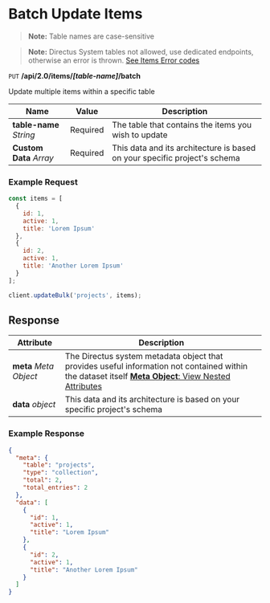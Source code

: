# Batch Update Items

> **Note:** Table names are case-sensitive

> **Note:** Directus System tables not allowed, use dedicated endpoints, otherwise an error is thrown. [See Items Error codes](/errors/items.md)

<span class="request">`PUT` **/api/2.0/items/_[table-name]_/batch**</span>

<span class="description">Update multiple items within a specific table</span>

<span class="arguments">Name</span> | Value | Description
--------|-----|------------
**table-name** _String_ | <span class="required">Required</span> | The table that contains the items you wish to update
<span class="custom">**Custom Data**</span> _Array_ | <span class="required">Required</span> | <span class="custom">This data and its architecture is based on your specific project's schema</span>

### Example Request

```javascript
const items = [
  {
    id: 1,
    active: 1,
    title: 'Lorem Ipsum'
  },
  {
    id: 2,
    active: 1,
    title: 'Another Lorem Ipsum'
  }
];

client.updateBulk('projects', items);
```

## Response

<span class="attributes">Attribute</span> | Description
--------|------------
**meta** _Meta Object_ | The Directus system metadata object that provides useful information not contained within the dataset itself [**Meta Object**: View Nested Attributes](/overview/objects-model.md#meta-object)
<span class="custom">**data**</span> _object_ | <span class="custom">This data and its architecture is based on your specific project's schema</span>

### Example Response

```json
{
  "meta": {
    "table": "projects",
    "type": "collection",
    "total": 2,
    "total_entries": 2
  },
  "data": [
    {
      "id": 1,
      "active": 1,
      "title": "Lorem Ipsum"
    },
    {
      "id": 2,
      "active": 1,
      "title": "Another Lorem Ipsum"
    }
  ]
}
```
